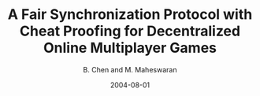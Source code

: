 ---
author: "B. Chen and M. Maheswaran"
title: "A Fair Synchronization Protocol with Cheat Proofing for Decentralized Online Multiplayer Games"
journal: "1st IEEE NCA Workshop on Adaptive Grid Computing"
location: "(in the proceedings of 3rd IEEE Symposium on Network Computing), pp. 372-375, Cambridge, Massachusetts, USA"
date: 2004-08-01
---
